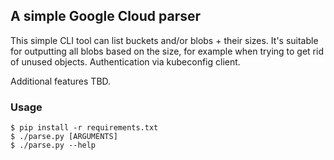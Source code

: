 ## A simple Google Cloud parser ##

This simple CLI tool can list buckets and/or blobs + their sizes. It's suitable for outputting all blobs based on the size, for example when trying to get rid of unused objects. Authentication via kubeconfig client.

Additional features TBD.

### Usage ###

```console
$ pip install -r requirements.txt
$ ./parse.py [ARGUMENTS]
$ ./parse.py --help
